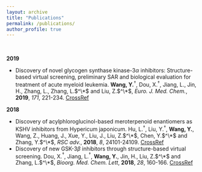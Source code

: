 ```yaml
---
layout: archive
title: "Publications"
permalink: /publications/
author_profile: true
---
```

<br>

**2019**

<!-- - Multistage Screening Reveals 3-substituted Indolin-2-one Derivatives as Novel and Isoform Selective c-Jun N-terminal kinase 3 (JNK3) Inhibitors: Implications to Drug Discovery for Potential Treatment of Neurodegenerative Diseases. Dou, X.; Huang, H.; Li, Y.; Jiang, L.; Wang, Y.; Jin, H.; Jiao, N.; Zhang, L.; Zhang, .; Liu, Z. -->

- Discovery of novel glycogen synthase kinase-3$\alpha$ inhibitors: Structure-based virtual screening, preliminary SAR and biological evaluation for treatment of acute myeloid leukemia. **Wang, Y.**$^\dagger$, Dou, X.$^\dagger$, Jiang, L., Jin, H., Zhang, L., Zhang, L.$^\*$ and Liu, Z.$^\*$, *Euro. J. Med. Chem.*, **2019**, *171*, 221-234. [CrossRef](https://doi.org/10.1016/j.ejmech.2019.03.039)

**2018**

- Discovery of acylphloroglucinol-based meroterpenoid enantiomers as KSHV inhibitors from Hypericum japonicum. Hu, L.$^\dagger$, Liu, Y.$^\dagger$, **Wang, Y.**, Wang, Z., Huang, J., Xue, Y., Liu, J., Liu, Z.$^\*$, Chen, Y.$^\*$ and Zhang, Y.$^\*$, *RSC adv.*, **2018**, *8*, 24101-24109. [CrossRef](https://doi.org/10.1039/C8RA04073G)
- Discovery of new GSK-3$\beta$ inhibitors through structure-based virtual screening. Dou, X.$^\dagger$, Jiang, L.$^\dagger$, **Wang, Y.**, Jin, H., Liu, Z.$^\*$ and Zhang, L.$^\*$, *Bioorg. Med. Chem. Lett*, **2018**, *28*, 160-166. [CrossRef](https://doi.org/10.1016/j.bmcl.2017.11.036)
